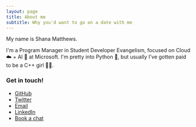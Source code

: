 ```yaml
---
layout: page
title: About me
subtitle: Why you'd want to go on a date with me
---
```


My name is Shana Matthews. 

I'm a Program Manager in Student Developer Evangelism, focused on Cloud ☁️ + AI 🤖 at Microsoft.
I'm pretty into Python 🐍, but usually I've gotten paid to be a C++ girl 👩‍💻.

### Get in touch!
- [GitHub](https://github.com/shanamatthews)
- [Twitter](https://twitter.com/shanamatthews)
- [Email](mailto:shana.matthews@microsoft.com)
- [LinkedIn](https://www.linkedin.com/in/shana-matthews/)
- [Book a chat](https://calendly.com/shanamatthews/chat)
